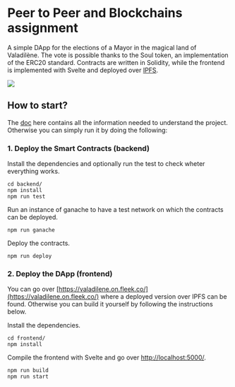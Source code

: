 # Peer to Peer and Blockchains assignment
A simple DApp for the elections of a Mayor in the magical land of Valadilène. The vote is possible thanks to the Soul token, an implementation of the ERC20 standard. Contracts are written in Solidity, while the frontend is implemented with Svelte and deployed over [IPFS](https://valadilene.on.fleek.co/).

![](docs/valadilene.gif)

## How to start?
The [doc](docs/final_project.pdf) here contains all the information needed to understand the project. Otherwise you can simply run it by doing the following:

### 1. Deploy the Smart Contracts (backend)

Install the dependencies and optionally run the test to check wheter everything works.

    cd backend/
    npm install
    npm run test

Run an instance of ganache to have a test network on which the contracts can be deployed.

    npm run ganache

Deploy the contracts.

    npm run deploy


### 2. Deploy the DApp (frontend)

You can go over [https://valadilene.on.fleek.co/](https://valadilene.on.fleek.co/) where a deployed version over IPFS can be found. Otherwise you can build it yourself by following the instructions below.

Install the dependencies.

    cd frontend/
    npm install

Compile the frontend with Svelte and go over [http://localhost:5000/](http://localhost:5000/).

    npm run build
    npm run start
